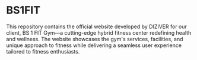 # BS1FIT
This repository contains the official website developed by DIZIVER for our client, BS 1 FIT Gym—a cutting-edge hybrid fitness center redefining health and wellness. The website showcases the gym's services, facilities, and unique approach to fitness while delivering a seamless user experience tailored to fitness enthusiasts.

